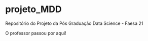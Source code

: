 # projeto_MDD
Repositório do Projeto da Pós Graduação Data Science - Faesa 21

O professor passou por aqui!
